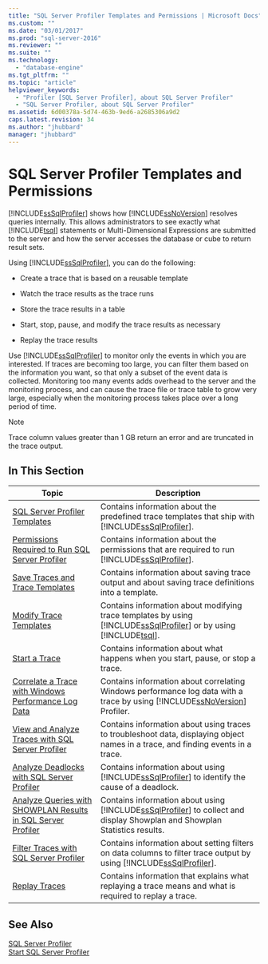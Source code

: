 ```yaml
---
title: "SQL Server Profiler Templates and Permissions | Microsoft Docs"
ms.custom: ""
ms.date: "03/01/2017"
ms.prod: "sql-server-2016"
ms.reviewer: ""
ms.suite: ""
ms.technology: 
  - "database-engine"
ms.tgt_pltfrm: ""
ms.topic: "article"
helpviewer_keywords: 
  - "Profiler [SQL Server Profiler], about SQL Server Profiler"
  - "SQL Server Profiler, about SQL Server Profiler"
ms.assetid: 6d00378a-5d74-463b-9ed6-a2685306a9d2
caps.latest.revision: 34
ms.author: "jhubbard"
manager: "jhubbard"
---
```

# SQL Server Profiler Templates and Permissions
  [!INCLUDE[ssSqlProfiler](../../analysis-services/data-mining/includes/sssqlprofiler-md.md)] shows how [!INCLUDE[ssNoVersion](../../advanced-analytics/r-services/includes/ssnoversion-md.md)] resolves queries internally. This allows administrators to see exactly what [!INCLUDE[tsql](../../advanced-analytics/r-services/includes/tsql-md.md)] statements or Multi-Dimensional Expressions are submitted to the server and how the server accesses the database or cube to return result sets.  
  
 Using [!INCLUDE[ssSqlProfiler](../../analysis-services/data-mining/includes/sssqlprofiler-md.md)], you can do the following:  
  
-   Create a trace that is based on a reusable template  
  
-   Watch the trace results as the trace runs  
  
-   Store the trace results in a table  
  
-   Start, stop, pause, and modify the trace results as necessary  
  
-   Replay the trace results  
  
 Use [!INCLUDE[ssSqlProfiler](../../analysis-services/data-mining/includes/sssqlprofiler-md.md)] to monitor only the events in which you are interested. If traces are becoming too large, you can filter them based on the information you want, so that only a subset of the event data is collected. Monitoring too many events adds overhead to the server and the monitoring process, and can cause the trace file or trace table to grow very large, especially when the monitoring process takes place over a long period of time.  
  
> [!NOTE]  
>  Trace column values greater than 1 GB return an error and are truncated in the trace output.  
  
## In This Section  
  
|Topic|Description|  
|-----------|-----------------|  
|[SQL Server Profiler Templates](../../tools/sql-server-profiler/sql-server-profiler-templates.md)|Contains information about the predefined trace templates that ship with [!INCLUDE[ssSqlProfiler](../../analysis-services/data-mining/includes/sssqlprofiler-md.md)].|  
|[Permissions Required to Run SQL Server Profiler](../../tools/sql-server-profiler/permissions-required-to-run-sql-server-profiler.md)|Contains information about the permissions that are required to run [!INCLUDE[ssSqlProfiler](../../analysis-services/data-mining/includes/sssqlprofiler-md.md)].|  
|[Save Traces and Trace Templates](../../tools/sql-server-profiler/save-traces-and-trace-templates.md)|Contains information about saving trace output and about saving trace definitions into a template.|  
|[Modify Trace Templates](../../tools/sql-server-profiler/modify-trace-templates.md)|Contains information about modifying trace templates by using [!INCLUDE[ssSqlProfiler](../../analysis-services/data-mining/includes/sssqlprofiler-md.md)] or by using [!INCLUDE[tsql](../../advanced-analytics/r-services/includes/tsql-md.md)].|  
|[Start a Trace](../../tools/sql-server-profiler/start-a-trace.md)|Contains information about what happens when you start, pause, or stop a trace.|  
|[Correlate a Trace with Windows Performance Log Data](../../tools/sql-server-profiler/correlate-a-trace-with-windows-performance-log-data.md)|Contains information about correlating Windows performance log data with a trace by using [!INCLUDE[ssNoVersion](../../advanced-analytics/r-services/includes/ssnoversion-md.md)] Profiler.|  
|[View and Analyze Traces with SQL Server Profiler](../../tools/sql-server-profiler/view-and-analyze-traces-with-sql-server-profiler.md)|Contains information about using traces to troubleshoot data, displaying object names in a trace, and finding events in a trace.|  
|[Analyze Deadlocks with SQL Server Profiler](../../tools/sql-server-profiler/analyze-deadlocks-with-sql-server-profiler.md)|Contains information about using [!INCLUDE[ssSqlProfiler](../../analysis-services/data-mining/includes/sssqlprofiler-md.md)] to identify the cause of a deadlock.|  
|[Analyze Queries with SHOWPLAN Results in SQL Server Profiler](../../tools/sql-server-profiler/analyze-queries-with-showplan-results-in-sql-server-profiler.md)|Contains information about using [!INCLUDE[ssSqlProfiler](../../analysis-services/data-mining/includes/sssqlprofiler-md.md)] to collect and display Showplan and Showplan Statistics results.|  
|[Filter Traces with SQL Server Profiler](../../tools/sql-server-profiler/filter-traces-with-sql-server-profiler.md)|Contains information about setting filters on data columns to filter trace output by using [!INCLUDE[ssSqlProfiler](../../analysis-services/data-mining/includes/sssqlprofiler-md.md)].|  
|[Replay Traces](../../tools/sql-server-profiler/replay-traces.md)|Contains information that explains what replaying a trace means and what is required to replay a trace.|  
  
## See Also  
 [SQL Server Profiler](../../tools/sql-server-profiler/sql-server-profiler.md)   
 [Start SQL Server Profiler](../../tools/sql-server-profiler/start-sql-server-profiler.md)  
  
  